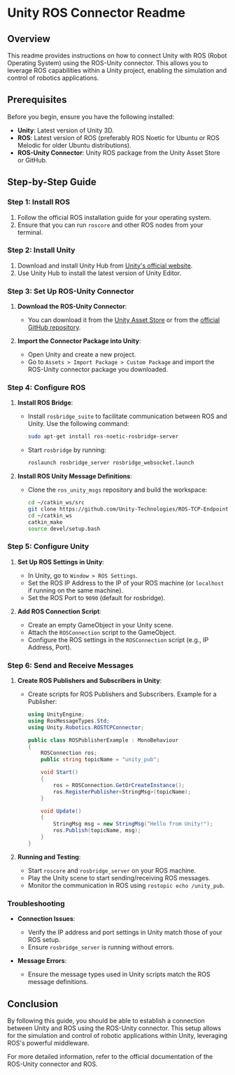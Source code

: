# Unity ROS Connector Readme

## Overview

This readme provides instructions on how to connect Unity with ROS (Robot Operating System) using the ROS-Unity connector. This allows you to leverage ROS capabilities within a Unity project, enabling the simulation and control of robotics applications.

## Prerequisites

Before you begin, ensure you have the following installed:

- **Unity**: Latest version of Unity 3D.
- **ROS**: Latest version of ROS (preferably ROS Noetic for Ubuntu or ROS Melodic for older Ubuntu distributions).
- **ROS-Unity Connector**: Unity ROS package from the Unity Asset Store or GitHub.

## Step-by-Step Guide

### Step 1: Install ROS

1. Follow the official ROS installation guide for your operating system.
2. Ensure that you can run `roscore` and other ROS nodes from your terminal.

### Step 2: Install Unity

1. Download and install Unity Hub from [Unity's official website](https://unity.com/).
2. Use Unity Hub to install the latest version of Unity Editor.

### Step 3: Set Up ROS-Unity Connector

1. **Download the ROS-Unity Connector**:
   - You can download it from the [Unity Asset Store](https://assetstore.unity.com/) or from the [official GitHub repository](https://github.com/Unity-Technologies/ROS-TCP-Connector).

2. **Import the Connector Package into Unity**:
   - Open Unity and create a new project.
   - Go to `Assets > Import Package > Custom Package` and import the ROS-Unity connector package you downloaded.

### Step 4: Configure ROS

1. **Install ROS Bridge**:
   - Install `rosbridge_suite` to facilitate communication between ROS and Unity. Use the following command:
     ```sh
     sudo apt-get install ros-noetic-rosbridge-server
     ```
   - Start `rosbridge` by running:
     ```sh
     roslaunch rosbridge_server rosbridge_websocket.launch
     ```

2. **Install ROS Unity Message Definitions**:
   - Clone the `ros_unity_msgs` repository and build the workspace:
     ```sh
     cd ~/catkin_ws/src
     git clone https://github.com/Unity-Technologies/ROS-TCP-Endpoint.git
     cd ~/catkin_ws
     catkin_make
     source devel/setup.bash
     ```

### Step 5: Configure Unity

1. **Set Up ROS Settings in Unity**:
   - In Unity, go to `Window > ROS Settings`.
   - Set the ROS IP Address to the IP of your ROS machine (or `localhost` if running on the same machine).
   - Set the ROS Port to `9090` (default for rosbridge).

2. **Add ROS Connection Script**:
   - Create an empty GameObject in your Unity scene.
   - Attach the `ROSConnection` script to the GameObject.
   - Configure the ROS settings in the `ROSConnection` script (e.g., IP Address, Port).

### Step 6: Send and Receive Messages

1. **Create ROS Publishers and Subscribers in Unity**:
   - Create scripts for ROS Publishers and Subscribers. Example for a Publisher:
     ```csharp
     using UnityEngine;
     using RosMessageTypes.Std;
     using Unity.Robotics.ROSTCPConnector;

     public class ROSPublisherExample : MonoBehaviour
     {
         ROSConnection ros;
         public string topicName = "unity_pub";

         void Start()
         {
             ros = ROSConnection.GetOrCreateInstance();
             ros.RegisterPublisher<StringMsg>(topicName);
         }

         void Update()
         {
             StringMsg msg = new StringMsg("Hello from Unity!");
             ros.Publish(topicName, msg);
         }
     }
     ```

2. **Running and Testing**:
   - Start `roscore` and `rosbridge_server` on your ROS machine.
   - Play the Unity scene to start sending/receiving ROS messages.
   - Monitor the communication in ROS using `rostopic echo /unity_pub`.

### Troubleshooting

- **Connection Issues**:
  - Verify the IP address and port settings in Unity match those of your ROS setup.
  - Ensure `rosbridge_server` is running without errors.

- **Message Errors**:
  - Ensure the message types used in Unity scripts match the ROS message definitions.

## Conclusion

By following this guide, you should be able to establish a connection between Unity and ROS using the ROS-Unity connector. This setup allows for the simulation and control of robotic applications within Unity, leveraging ROS's powerful middleware.

For more detailed information, refer to the official documentation of the ROS-Unity connector and ROS.
